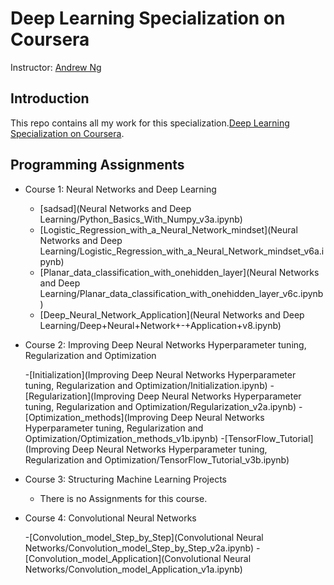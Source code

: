 # Deep Learning Specialization on Coursera

Instructor: [Andrew Ng](http://www.andrewng.org/)

## Introduction

This repo contains all my work for this specialization.[Deep Learning Specialization on Coursera](https://www.coursera.org/specializations/deep-learning).

## Programming Assignments

- Course 1: Neural Networks and Deep Learning

  - [sadsad](Neural Networks and Deep Learning/Python_Basics_With_Numpy_v3a.ipynb)
  - [Logistic_Regression_with_a_Neural_Network_mindset](Neural Networks and Deep Learning/Logistic_Regression_with_a_Neural_Network_mindset_v6a.ipynb)
  - [Planar_data_classification_with_onehidden_layer](Neural Networks and Deep Learning/Planar_data_classification_with_onehidden_layer_v6c.ipynb)
  - [Deep_Neural_Network_Application](Neural Networks and Deep Learning/Deep+Neural+Network+-+Application+v8.ipynb)
 
- Course 2: Improving Deep Neural Networks Hyperparameter tuning, Regularization and Optimization
  
  -[Initialization](Improving Deep Neural Networks Hyperparameter tuning, Regularization and Optimization/Initialization.ipynb)
  -[Regularization](Improving Deep Neural Networks Hyperparameter tuning, Regularization and Optimization/Regularization_v2a.ipynb)
  -[Optimization_methods](Improving Deep Neural Networks Hyperparameter tuning, Regularization and Optimization/Optimization_methods_v1b.ipynb)
  -[TensorFlow_Tutorial](Improving Deep Neural Networks Hyperparameter tuning, Regularization and Optimization/TensorFlow_Tutorial_v3b.ipynb)

- Course 3: Structuring Machine Learning Projects

  - There is no Assignments for this course.

- Course 4: Convolutional Neural Networks
  
  -[Convolution_model_Step_by_Step](Convolutional Neural Networks/Convolution_model_Step_by_Step_v2a.ipynb)
  -[Convolution_model_Application](Convolutional Neural Networks/Convolution_model_Application_v1a.ipynb)
